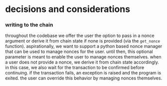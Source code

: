 # decisions and considerations 

### writing to the chain 
throughout the codebase we offer the user the option to pass in a nonce argument or derive it from chain state if none is provided (via the `get_nonce` function). aspirationally, we want 
to support a python based nonce manager that can be used to manage nonces for the user. until then, this optional parameter is meant to enable the user to manage nonces themselves. when a
user does not provide a nonce, we derive it from chain state accordingly. in this case, we also wait for the transaction to be confirmed before continuing. if the transaction fails, 
an exception is raised and the program is exited. the user can override this behavior by managing nonces themselves.